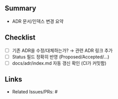 ## Summary
- ADR 문서/인덱스 변경 요약

## Checklist
- [ ] 기존 ADR을 수정/대체하는가? → 관련 ADR 링크 추가
- [ ] Status 필드 정확히 반영 (Proposed/Accepted/...)
- [ ] docs/adr/index.md 자동 갱신 확인 (CI가 커밋함)

## Links
- Related Issues/PRs: #

